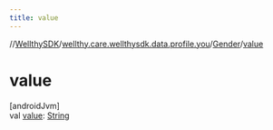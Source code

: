 ```yaml
---
title: value
---
```

//[WellthySDK](../../../index.html)/[wellthy.care.wellthysdk.data.profile.you](../index.html)/[Gender](index.html)/[value](value.html)



# value



[androidJvm]\
val [value](value.html): [String](https://kotlinlang.org/api/latest/jvm/stdlib/kotlin/-string/index.html)




